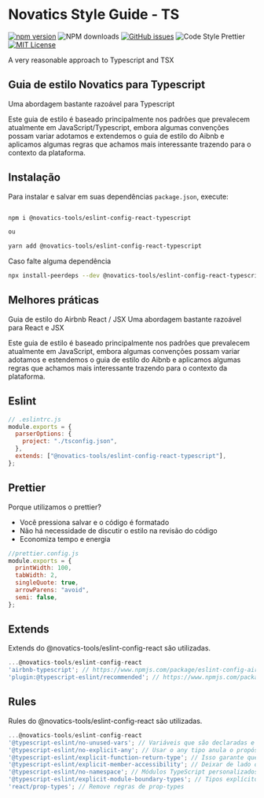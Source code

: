 # Novatics Style Guide - TS

[![npm version](https://badge.fury.io/js/eslint-config-leozera.svg)](https://badge.fury.io/js/eslint-config-leozera)
![NPM downloads](https://img.shields.io/npm/dm/eslint-config-leozera)
[![GitHub issues](https://img.shields.io/github/issues/leonardofaria/eslint-config-leozera)](https://github.com/leonardofaria/eslint-config-leozera/issues)
![Code Style Prettier](https://img.shields.io/badge/code_style-prettier-ff69b4.svg)
[![MIT License](https://img.shields.io/badge/license-MIT-red.svg?style=flat)](https://github.com/leonardofaria/leozera-ui/blob/master/LICENSE)

A very reasonable approach to Typescript and TSX

## Guia de estilo Novatics para Typescript

Uma abordagem bastante razoável para Typescript

Este guia de estilo é baseado principalmente nos padrões que prevalecem atualmente em JavaScript/Typescript, embora algumas convenções possam variar adotamos e extendemos o guia de estilo do Aibnb e aplicamos algumas regras que achamos mais interessante trazendo para o contexto da plataforma.

## Instalação

Para instalar e salvar em suas dependências `package.json`, execute:

```sh

npm i @novatics-tools/eslint-config-react-typescript

ou

yarn add @novatics-tools/eslint-config-react-typescript

```

Caso falte alguma dependência

```sh
npx install-peerdeps --dev @novatics-tools/eslint-config-react-typescript
```

## Melhores práticas

Guia de estilo do Airbnb React / JSX
Uma abordagem bastante razoável para React e JSX

Este guia de estilo é baseado principalmente nos padrões que prevalecem atualmente em JavaScript, embora algumas convenções possam variar adotamos e estendemos o guia de estilo do Aibnb e aplicamos algumas regras que achamos mais interessante trazendo para o contexto da plataforma.

## Eslint

```js
// .eslintrc.js
module.exports = {
  parserOptions: {
    project: "./tsconfig.json",
  },
  extends: ["@novatics-tools/eslint-config-react-typescript"],
};
```

## Prettier

Porque utilizamos o prettier?

- Você pressiona salvar e o código é formatado
- Não há necessidade de discutir o estilo na revisão do código
- Economiza tempo e energia

```js
//prettier.config.js
module.exports = {
  printWidth: 100,
  tabWidth: 2,
  singleQuote: true,
  arrowParens: "avoid",
  semi: false,
};
```

## Extends

Extends do @novatics-tools/eslint-config-react são utilizadas.

```js
...@novatics-tools/eslint-config-react
'airbnb-typescript'; // https://www.npmjs.com/package/eslint-config-airbnb
'plugin:@typescript-eslint/recommended'; // https://www.npmjs.com/package/@typescript-eslint/eslint-plugin
```

## Rules

Rules do @novatics-tools/eslint-config-react são utilizadas.

```js
...@novatics-tools/eslint-config-react
'@typescript-eslint/no-unused-vars'; // Variáveis ​​que são declaradas e não usadas em nenhum lugar do código são provavelmente um erro devido à refatoração incompleta.
'@typescript-eslint/no-explicit-any'; // Usar o any tipo anula o propósito de usar o TypeScript. Quando any é usado, todas as verificações de tipo de compilador em torno desse valor são ignoradas.
'@typescript-eslint/explicit-function-return-type'; // Isso garante que o valor de retorno seja atribuído a uma variável do tipo correto
'@typescript-eslint/explicit-member-accessibility'; // Deixar de lado o modificador de acessibilidade e tornar tudo público pode tornar sua interface difícil de usar por outras pessoas.
'@typescript-eslint/no-namespace'; // Módulos TypeScript personalizados ( module foo {}) e namespaces ( namespace foo {}) são considerados formas desatualizadas de organizar o código TypeScript.
'@typescript-eslint/explicit-module-boundary-types'; // Tipos explícitos para valores de retorno de função e argumentos tornam claro para qualquer código de chamada qual é a entrada e saída do limite do módulo.
'react/prop-types'; // Remove regras de prop-types

```

